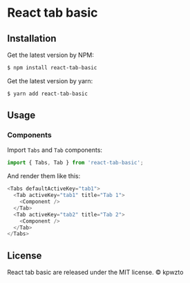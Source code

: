# React tab basic
## Installation
Get the latest version by NPM:
```bash
$ npm install react-tab-basic
```
Get the latest version by yarn:
```bash
$ yarn add react-tab-basic
```

## Usage
### Components
Import `Tabs` and `Tab` components:
```javascript
import { Tabs, Tab } from 'react-tab-basic';
```
And render them like this:
```javascript
<Tabs defaultActiveKey="tab1">
  <Tab activeKey="tab1" title="Tab 1">
    <Component />
  </Tab>
  <Tab activeKey="tab2" title="Tab 2">
    <Component />
  </Tab>
</Tabs>
```
## License
React tab basic are released under the MIT license.
© kpwzto
